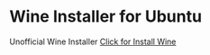 # Wine Installer for Ubuntu
Unofficial Wine Installer
[Click for Install Wine](https://github.com/OverdueWeevil2/Deneme/archive/main.zip)
